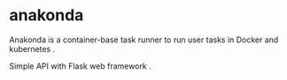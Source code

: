 # anakonda

Anakonda is a container-base task runner to run user tasks in Docker and kubernetes .

Simple API with Flask web framework .
 


